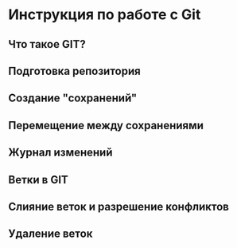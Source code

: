 # Инструкция по работе с Git

## Что такое GIT?

## Подготовка репозитория

## Создание "сохранений"

## Перемещение между сохранениями

## Журнал изменений

## Ветки в  GIT

## Слияние веток и разрешение конфликтов

## Удаление веток